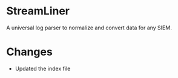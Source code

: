 # StreamLiner
A universal log parser to normalize and convert data for any SIEM.




# Changes
* Updated the index file
